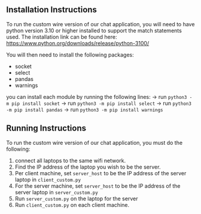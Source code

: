 ## Installation Instructions
To run the custom wire version of our chat application, you will need to have python version 3.10 or higher installed to support the match statements used. The installation link can be found here: https://www.python.org/downloads/release/python-3100/

You will then need to install the following packages:

- socket
- select
- pandas
- warnings

you can install each module by running the following lines:
-> run ```python3 -m pip install socket```
-> run ```python3 -m pip install select```
-> run ```python3 -m pip install pandas```
-> run ```python3 -m pip install warnings```

## Running Instructions
To run the custom wire version of our chat application, you must do the following:

1. connect all laptops to the same wifi network.
2. Find the IP address of the laptop you wish to be the server.
3. Per client machine, set ```server_host``` to be the IP address of the server laptop in ```client_custom.py```
4. For the server machine, set ```server_host``` to be the IP address of the server laptop in ```server_custom.py```
5. Run ```server_custom.py``` on the laptop for the server
6. Run ```client_custom.py``` on each client machine. 
